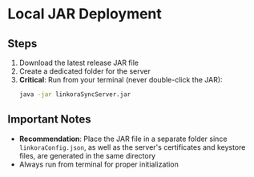 # Local JAR Deployment

## Steps
1. Download the latest release JAR file
2. Create a dedicated folder for the server
3. **Critical**: Run from your terminal (never double-click the JAR):
   ```bash
   java -jar linkoraSyncServer.jar
   ```

## Important Notes
- **Recommendation**: Place the JAR file in a separate folder since `linkoraConfig.json`, as well as the server's certificates and keystore files, are generated in the same directory
- Always run from terminal for proper initialization
